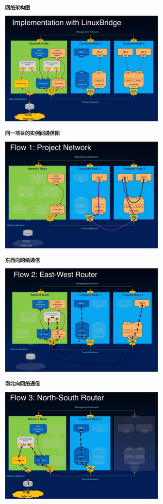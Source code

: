 
### 网络架构图
![img.png](images/网络架构图.png)


### 同一项目的实例间通信图
![img_1.png](同一项目的实例间通信图.png)


### 东西向网络通信
![img_2.png](东西向网络通信.png)

### 南北向网络通信
![img_1.png](南北向网络通信.png)

